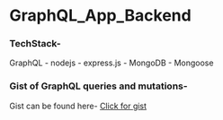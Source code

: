 # GraphQL_App_Backend

### TechStack-
 GraphQL - nodejs - express.js - MongoDB - Mongoose
 
 ### Gist of GraphQL queries and mutations-
 Gist can be found here- [Click for gist](https://gist.github.com/3daaad9c92bb88f0bbf6559c92d2f5c3.git)
